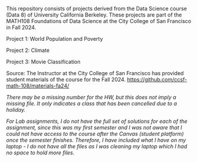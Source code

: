 This repository consists of projects derived from the Data Science course (Data 8) of University California Berkeley. 
These projects are part of the MATH108 Foundations of Data Science at the City College of San Francisco in Fall 2024.

Project 1: World Population and Poverty

Project 2: Climate

Project 3: Movie Classification

Source:
The Instructor at the City College of San Francisco has provided student materials of the course for the Fall 2024.
https://github.com/ccsf-math-108/materials-fa24/


*There may be a missing number for the HW, but this does not imply a missing file. It only indicates a class that has been cancelled due to a holiday.*

*For Lab assignments, I do not have the full set of solutions for each of the assignment, since this was my first semester and I was not aware that I could not have access to the course after the Canvas (student platform) once the semester finishes. Therefore, I have included what I have on my laptop - I do not have all the files as I was cleaning my laptop which I had no space to hold more files.*
